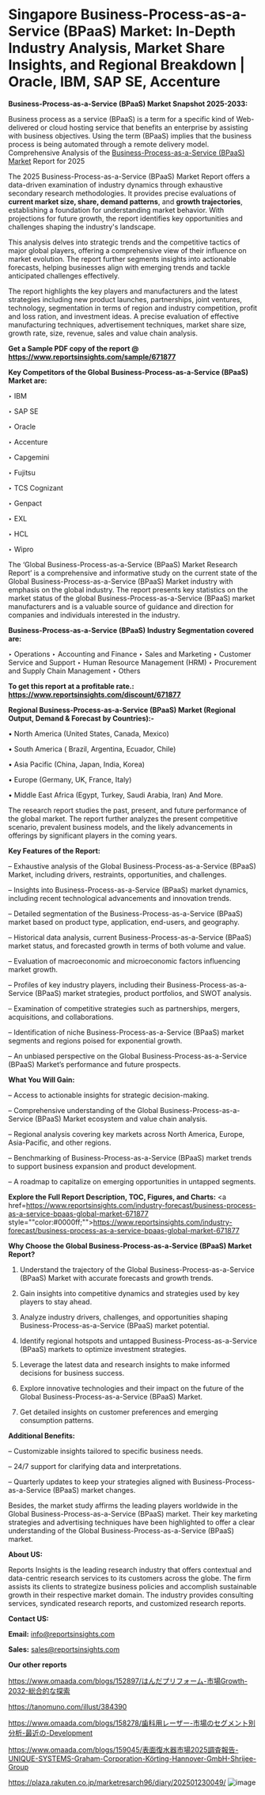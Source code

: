 # Singapore Business-Process-as-a-Service (BPaaS) Market: In-Depth Industry Analysis, Market Share Insights, and Regional Breakdown | Oracle, IBM, SAP SE, Accenture

<strong>Business-Process-as-a-Service (BPaaS) Market Snapshot 2025-2033:</strong>

Business process as a service (BPaaS) is a term for a specific kind of Web-delivered or cloud hosting service that benefits an enterprise by assisting with business objectives. Using the term (BPaaS) implies that the business process is being automated through a remote delivery model. Comprehensive Analysis of the <a href=https://www.reportsinsights.com/sample/671877>Business-Process-as-a-Service (BPaaS) Market</a> Report for 2025

The 2025 Business-Process-as-a-Service (BPaaS) Market Report offers a data-driven examination of industry dynamics through exhaustive secondary research methodologies. It provides precise evaluations of <strong>current market size, share, demand patterns</strong>, and <strong>growth trajectories</strong>, establishing a foundation for understanding market behavior. With projections for future growth, the report identifies key opportunities and challenges shaping the industry's landscape.

This analysis delves into strategic trends and the competitive tactics of major global players, offering a comprehensive view of their influence on market evolution. The report further segments insights into actionable forecasts, helping businesses align with emerging trends and tackle anticipated challenges effectively.

The report highlights the key players and manufacturers and the latest strategies including new product launches, partnerships, joint ventures, technology, segmentation in terms of region and industry competition, profit and loss ration, and investment ideas. A precise evaluation of effective manufacturing techniques, advertisement techniques, market share size, growth rate, size, revenue, sales and value chain analysis.

<strong>Get a Sample PDF copy of the report @ <a href=https://www.reportsinsights.com/sample/671877 style=color:#0000ff;>https://www.reportsinsights.com/sample/671877</a></strong>

<strong>Key Competitors of the Global Business-Process-as-a-Service (BPaaS) Market are:</strong>

‣ IBM

‣ SAP SE

‣ Oracle

‣ Accenture

‣ Capgemini

‣ Fujitsu

‣ TCS Cognizant

‣ Genpact

‣ EXL

‣ HCL

‣ Wipro

The ‘Global Business-Process-as-a-Service (BPaaS) Market Research Report’ is a comprehensive and informative study on the current state of the Global Business-Process-as-a-Service (BPaaS) Market industry with emphasis on the global industry. The report presents key statistics on the market status of the global Business-Process-as-a-Service (BPaaS) market manufacturers and is a valuable source of guidance and direction for companies and individuals interested in the industry.

<strong>Business-Process-as-a-Service (BPaaS) Industry Segmentation covered are:</strong>

‣ Operations
‣ Accounting and Finance
‣ Sales and Marketing
‣ Customer Service and Support
‣ Human Resource Management (HRM)
‣ Procurement and Supply Chain Management
‣ Others

<strong>To get this report at a profitable rate.: <a href=https://www.reportsinsights.com/discount/671877 style=color:#0000ff;>https://www.reportsinsights.com/discount/671877</a></strong>

<strong>Regional Business-Process-as-a-Service (BPaaS) Market (Regional Output, Demand &amp; Forecast by Countries):-</strong>

• North America (United States, Canada, Mexico)

• South America ( Brazil, Argentina, Ecuador, Chile)

• Asia Pacific (China, Japan, India, Korea)

• Europe (Germany, UK, France, Italy)

• Middle East Africa (Egypt, Turkey, Saudi Arabia, Iran) And More.

The research report studies the past, present, and future performance of the global market. The report further analyzes the present competitive scenario, prevalent business models, and the likely advancements in offerings by significant players in the coming years.

<strong>Key Features of the Report:</strong>

– Exhaustive analysis of the Global Business-Process-as-a-Service (BPaaS) Market, including drivers, restraints, opportunities, and challenges.

– Insights into Business-Process-as-a-Service (BPaaS) market dynamics, including recent technological advancements and innovation trends.

– Detailed segmentation of the Business-Process-as-a-Service (BPaaS) market based on product type, application, end-users, and geography.

– Historical data analysis, current Business-Process-as-a-Service (BPaaS) market status, and forecasted growth in terms of both volume and value.

– Evaluation of macroeconomic and microeconomic factors influencing market growth.

– Profiles of key industry players, including their Business-Process-as-a-Service (BPaaS) market strategies, product portfolios, and SWOT analysis.

– Examination of competitive strategies such as partnerships, mergers, acquisitions, and collaborations.

– Identification of niche Business-Process-as-a-Service (BPaaS) market segments and regions poised for exponential growth.

– An unbiased perspective on the Global Business-Process-as-a-Service (BPaaS) Market’s performance and future prospects.

<strong>What You Will Gain:</strong>

– Access to actionable insights for strategic decision-making.

– Comprehensive understanding of the Global Business-Process-as-a-Service (BPaaS) Market ecosystem and value chain analysis.

– Regional analysis covering key markets across North America, Europe, Asia-Pacific, and other regions.

– Benchmarking of Business-Process-as-a-Service (BPaaS) market trends to support business expansion and product development.

– A roadmap to capitalize on emerging opportunities in untapped segments.

<strong>Explore the Full Report Description, TOC, Figures, and Charts:</strong>
<a href=https://www.reportsinsights.com/industry-forecast/business-process-as-a-service-bpaas-global-market-671877 style=""color:#0000ff;"">https://www.reportsinsights.com/industry-forecast/business-process-as-a-service-bpaas-global-market-671877</a>

<strong>Why Choose the Global Business-Process-as-a-Service (BPaaS) Market Report?</strong>

1. Understand the trajectory of the Global Business-Process-as-a-Service (BPaaS) Market with accurate forecasts and growth trends.

2. Gain insights into competitive dynamics and strategies used by key players to stay ahead.

3. Analyze industry drivers, challenges, and opportunities shaping Business-Process-as-a-Service (BPaaS) market potential.

4. Identify regional hotspots and untapped Business-Process-as-a-Service (BPaaS) markets to optimize investment strategies.

5. Leverage the latest data and research insights to make informed decisions for business success.

6. Explore innovative technologies and their impact on the future of the Global Business-Process-as-a-Service (BPaaS) Market.

7. Get detailed insights on customer preferences and emerging consumption patterns.

<strong>Additional Benefits:</strong>

– Customizable insights tailored to specific business needs.

– 24/7 support for clarifying data and interpretations.

– Quarterly updates to keep your strategies aligned with Business-Process-as-a-Service (BPaaS) market changes.

Besides, the market study affirms the leading players worldwide in the Global Business-Process-as-a-Service (BPaaS) market. Their key marketing strategies and advertising techniques have been highlighted to offer a clear understanding of the Global Business-Process-as-a-Service (BPaaS) market.

<strong><strong>About US</strong>:</strong>

Reports Insights is the leading research industry that offers contextual and data-centric research services to its customers across the globe. The firm assists its clients to strategize business policies and accomplish sustainable growth in their respective market domain. The industry provides consulting services, syndicated research reports, and customized research reports.

<strong>Contact US:</strong>

<p class=><b>Email:</b> <a href=mailto:info@reportsinsights.com>info@reportsinsights.com</a></p>
<p class=><b>Sales:</b> <a href=mailto:sales@reportsinsights.com>sales@reportsinsights.com</a></p>

<strong>Our other reports</strong>

<a href=https://www.omaada.com/blogs/152897/はんだプリフォーム-市場Growth-2032-総合的な探索>https://www.omaada.com/blogs/152897/はんだプリフォーム-市場Growth-2032-総合的な探索</a>

<a href=https://tanomuno.com/illust/384390>https://tanomuno.com/illust/384390</a>

<a href=https://www.omaada.com/blogs/158278/歯科用レーザー-市場のセグメント別分析-最近の-Development>https://www.omaada.com/blogs/158278/歯科用レーザー-市場のセグメント別分析-最近の-Development</a>

<a href=https://www.omaada.com/blogs/159045/表面復水器市場2025調査報告-UNIQUE-SYSTEMS-Graham-Corporation-Körting-Hannover-GmbH-Shrijee-Group>https://www.omaada.com/blogs/159045/表面復水器市場2025調査報告-UNIQUE-SYSTEMS-Graham-Corporation-Körting-Hannover-GmbH-Shrijee-Group</a>

<a href=https://plaza.rakuten.co.jp/marketresarch96/diary/202501230049/>https://plaza.rakuten.co.jp/marketresarch96/diary/202501230049/</a>
![image](https://github.com/user-attachments/assets/8fdf87c9-075b-4366-85fe-5b88edbfa94f)
